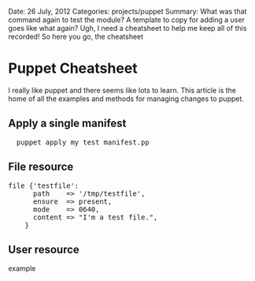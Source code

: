 Date: 26 July, 2012
Categories: projects/puppet
Summary: What was that command again to test the module? A template to copy for adding a user goes like what again? Ugh, I need a cheatsheet to help me keep all of this recorded! So here you go, the cheatsheet

# Puppet Cheatsheet

I really like puppet and there seems like lots to learn. This article is the home of all the examples and methods for managing changes to puppet.

## Apply a single manifest

<pre lang="ruby" class="highlight">
  puppet apply my_test_manifest.pp
</pre>

## File resource

<pre lang="ruby" class="highlight">
file {'testfile':
      path    => '/tmp/testfile',
      ensure  => present,
      mode    => 0640,
      content => "I'm a test file.",
    }
</pre>

## User resource

example